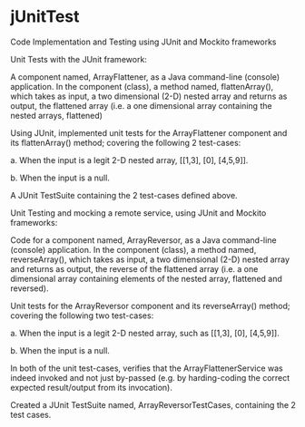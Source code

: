 # jUnitTest
Code Implementation and Testing using JUnit and Mockito frameworks

Unit Tests with the JUnit framework:

A component named, ArrayFlattener, as a Java command-line (console) application. In the component (class), a method named, flattenArray(), which takes as input, a two dimensional (2-D) nested array and returns as output, the flattened array (i.e. a one dimensional array containing the nested arrays, flattened)

Using JUnit, implemented unit tests for the ArrayFlattener component and its flattenArray() method; covering the following 2 test-cases:

a. When the input is a legit 2-D nested array, [[1,3], [0], [4,5,9]].

b. When the input is a null.

A JUnit TestSuite containing the 2 test-cases defined above.


Unit Testing and mocking a remote service, using JUnit and Mockito frameworks: 

Code for a component named, ArrayReversor, as a Java command-line (console) application. In the component (class), a method named, reverseArray(), which takes as input, a two dimensional (2-D) nested array and returns as output, the reverse of the flattened array (i.e. a one dimensional array containing elements of the nested array, flattened and reversed).

Unit tests for the ArrayReversor component and its reverseArray() method; covering the following two test-cases:

a. When the input is a legit 2-D nested array, such as [[1,3], [0], [4,5,9]].

b. When the input is a null.

In both of the unit test-cases, verifies that the ArrayFlattenerService was indeed invoked and not just by-passed (e.g. by harding-coding the correct expected result/output from its invocation).

Created a JUnit TestSuite named, ArrayReversorTestCases, containing the 2 test cases.
